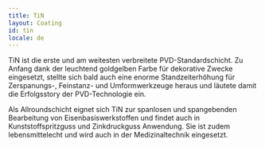 ```yaml
---
title: TiN
layout: Coating
id: tin
locale: de
---
```

TiN ist die erste und am weitesten verbreitete PVD-Standardschicht. Zu Anfang dank der leuchtend goldgelben Farbe für dekorative Zwecke eingesetzt, stellte sich bald auch eine enorme Standzeiterhöhung für Zerspanungs-, Feinstanz- und Umformwerkzeuge heraus und läutete damit die Erfolgsstory der PVD-Technologie ein.

Als Allroundschicht eignet sich TiN zur spanlosen und spangebenden Bearbeitung von Eisenbasiswerkstoffen und findet auch in Kunststoffspritzguss und Zinkdruckguss Anwendung. Sie ist zudem lebensmittelecht und wird auch in der Medizinaltechnik eingesetzt.
